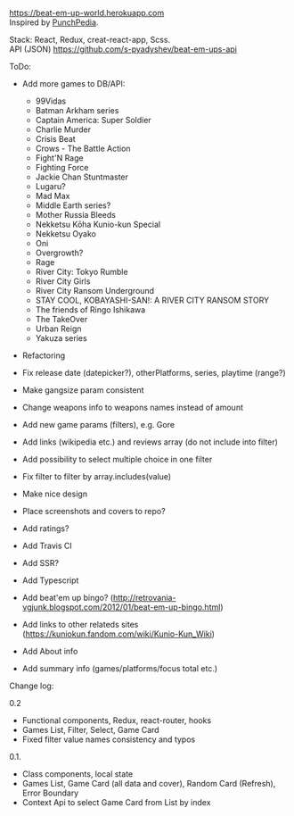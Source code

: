 <a href="https://beat-em-up-world.herokuapp.com">https://beat-em-up-world.herokuapp.com</a>
<br>
Inspired by <a href="http://www.punchpedia.com">PunchPedia</a>.

Stack: React, Redux, creat-react-app, Scss.
<br>
API (JSON)
<a href="https://github.com/s-pyadyshev/beat-em-ups-api">https://github.com/s-pyadyshev/beat-em-ups-api</a>
<br>

ToDo:
- Add more games to DB/API:
  - 99Vidas
  - Batman Arkham series
  - Captain America: Super Soldier
  - Charlie Murder
  - Crisis Beat
  - Crows - The Battle Action
  - Fight'N Rage
  - Fighting Force
  - Jackie Chan Stuntmaster
  - Lugaru?
  - Mad Max
  - Middle Earth series?
  - Mother Russia Bleeds
  - Nekketsu Kōha Kunio-kun Special
  - Nekketsu Oyako
  - Oni
  - Overgrowth?
  - Rage
  - River City: Tokyo Rumble
  - River City Girls
  - River City Ransom Underground
  - STAY COOL, KOBAYASHI-SAN!: A RIVER CITY RANSOM STORY
  - The friends of Ringo Ishikawa
  - The TakeOver
  - Urban Reign
  - Yakuza series

- Refactoring
- Fix release date (datepicker?), otherPlatforms, series, playtime (range?)
- Make gangsize param consistent
- Change weapons info to weapons names instead of amount
- Add new game params (filters), e.g. Gore
- Add links (wikipedia etc.) and reviews array (do not include into filter)
- Add possibility to select multiple choice in one filter
- Fix filter to filter by array.includes(value)
- Make nice design
- Place screenshots and covers to repo?
- Add ratings?
- Add Travis CI
- Add SSR?
- Add Typescript
- Add beat'em up bingo? (http://retrovania-vgjunk.blogspot.com/2012/01/beat-em-up-bingo.html)
- Add links to other relateds sites (https://kuniokun.fandom.com/wiki/Kunio-Kun_Wiki)
- Add About info
- Add summary info (games/platforms/focus total etc.)

Change log:

0.2
- Functional components, Redux, react-router, hooks
- Games List, Filter, Select, Game Card
- Fixed filter value names consistency and typos

0.1.
- Class components, local state
- Games List, Game Card (all data and cover), Random Card (Refresh), Error Boundary
- Context Api to select Game Card from List by index